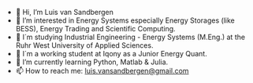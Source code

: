 - 👋 Hi, I’m Luis van Sandbergen
- 👀 I’m interested in Energy Systems especially Energy Storages (like BESS), Energy Trading and Scientific Computing.
- 🏫 I´m studying Industrial Engineering - Energy Systems (M.Eng.) at the Ruhr West University of Applied Sciences.
- 🔌 I´m a working student at Iqony as a Junior Energy Quant.
- 🌱 I’m currently learning Python, Matlab & Julia.
- 📫 How to reach me: luis.vansandbergen@gmail.com
